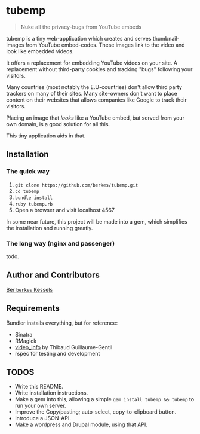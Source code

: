# tubemp

> Nuke all the privacy-bugs from YouTube embeds

tubemp is a tiny web-application which creates and serves thumbnail-images from YouTube embed-codes. These images link to the video and look like embedded videos.

It offers a replacement for embedding YouTube videos on your site. A
replacement without third-party cookies and tracking "bugs" following your
visitors.

Many countries (most notably the E.U-countries) don't allow third party
trackers on many of their sites. Many site-owners don't want to place
content on their websites that allows companies like Google to track
their visitors. 

Placing an image that *looks* like a YouTube embed, but served from your
own domain, is a good solution for all this.

This tiny application aids in that.

## Installation

### The quick way

1. `git clone https://github.com/berkes/tubemp.git`
1. `cd tubemp`
1. `bundle install`
1. `ruby tubemp.rb`
1. Open a browser and visit localhost:4567

In some near future, this project will be made into a gem, which
simplifies the installation and running greatly.

### The long way (nginx and passenger)

todo.

## Author and Contributors

[Bèr `berkes` Kessels](http://berk.es)

## Requirements

Bundler installs everything, but for reference:

* Sinatra
* RMagick
* [video_info](https://rubygems.org/gems/video_info) by Thibaud Guillaume-Gentil
* rspec for testing and development

## TODOS
* Write this README.
* Write installation instructions.
* Make a gem into this, allowing a simple `gem install tubemp && tubemp`
  to run your own server.
* Improve the Copy/pasting; auto-select, copy-to-clipboard button.
* Introduce a JSON-API.
* Make a wordpress and Drupal module, using that API.
